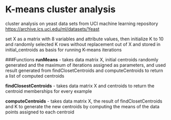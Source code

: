 K-means cluster analysis
================
cluster analysis on yeast data sets from UCI machine learning repository https://archive.ics.uci.edu/ml/datasets/Yeast


set X as a matrix with 8 variables and attribute values, then initialize K to 10 and randomly selected K rows without replacement out of X and stored in initial_centroids as basis for running K-means iterations

###Functions
**runMeans** - takes data matrix X, initial centroids randomly generated and the maximum of iterations assigned as parameters, and used result generated from findClosetCentroids and computeCentroids to return a list of computed centroids

**findClosestCentroids** - takes data matrix X and centroids to return the centroid memberships for every example

**computeCentroids** - takes data matrix X, the result of findClosetCentroids and K to generate the new centroids by computing the means of the data points assigned to each centroid
